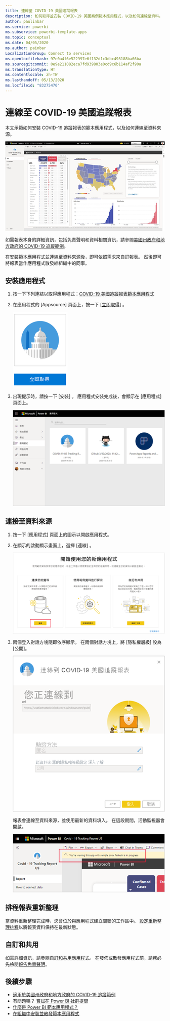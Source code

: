 ```yaml
---
title: 連線至 COVID-19 美國追蹤報表
description: 如何取得並安裝 COVID-19 美國案例範本應用程式，以及如何連線至資料。
author: paulinbar
ms.service: powerbi
ms.subservice: powerbi-template-apps
ms.topic: conceptual
ms.date: 04/05/2020
ms.author: painbar
LocalizationGroup: Connect to services
ms.openlocfilehash: 97e0a4f6e522997e6f132d1c3dbc493188ba66ba
ms.sourcegitcommit: 0e9e211082eca7fd939803e0cd9c6b114af2f90a
ms.translationtype: HT
ms.contentlocale: zh-TW
ms.lasthandoff: 05/13/2020
ms.locfileid: "83275470"
---
```

# <a name="connect-to-the-covid-19-us-tracking-report"></a>連線至 COVID-19 美國追蹤報表
本文示範如何安裝 COVID-19 追蹤報表的範本應用程式，以及如何連線至資料來源。

![COVID-19 美國追蹤報表](media/service-connect-to-covid-19-tracking/service-covid-19-us-tracking-report-title-screen.png)

如需報表本身的詳細資訊，包括免責聲明和資料相關資訊，請參閱[美國州政府和地方政府的 COVID-19 追蹤範例](../create-reports/sample-covid-19-us.md)。

在安裝範本應用程式並連線至資料來源後，即可依照需求來自訂報表。 然後即可將報表當作應用程式散發給組織中的同事。

## <a name="install-the-app"></a>安裝應用程式

1. 按一下下列連結以取得應用程式：[COVID-19 美國追蹤報表範本應用程式](https://appsource.microsoft.com/en-us/product/power-bi/pbi-contentpacks.covid19ms)

1. 在應用程式的 [Appsource] 頁面上，按一下 [[立即取得](https://appsource.microsoft.com/en-us/product/power-bi/pbi-contentpacks.covid19ms)]  。

    [![Appsource 中的 Covid-19 美國追蹤報表](media/service-connect-to-covid-19-tracking/service-covid-19-us-tracking-report-appsource-icon.png)](https://appsource.microsoft.com/en-us/product/power-bi/pbi-contentpacks.covid19ms)

1. 出現提示時，請按一下 [安裝]  。 應用程式安裝完成後，會顯示在 [應用程式] 頁面上。

   ![[應用程式] 頁面上的 COVID-19 美國追蹤報表](media/service-connect-to-covid-19-tracking/service-covid-19-us-tracking-report-apps-page-icon.png)

## <a name="connect-to-data-sources"></a>連接至資料來源

1. 按一下 [應用程式] 頁面上的圖示以開啟應用程式。

1. 在顯示的啟動顯示畫面上，選擇 [連線]  。

   ![範本應用程式啟動顯示畫面](media/service-connect-to-covid-19-tracking/service-covid-19-us-tracking-report-splash-screen.png)

1. 兩個登入對話方塊隨即依序顯示。 在兩個對話方塊上，將 [隱私權層級] 設為 [公開]。

   ![Covid-19 美國追蹤報表登入對話方塊](media/service-connect-to-covid-19-tracking/service-covid-19-us-tracking-report-signin-dialog.png)

   報表會連線至資料來源，並使用最新的資料填入。 在這段期間，活動監視器會開啟。

   ![Covid-19 美國追蹤報表正在重新整理](media/service-connect-to-covid-19-tracking/service-covid-19-us-tracking-report-refresh-monitor.png)

## <a name="schedule-report-refresh"></a>排程報表重新整理

當資料重新整理完成時，您會位於與應用程式建立關聯的工作區中。 [設定重新整理排程](../connect-data/refresh-scheduled-refresh.md)以將報表資料保持在最新狀態。

## <a name="customize-and-share"></a>自訂和共用

如需詳細資訊，請參閱[自訂和共用應用程式](../connect-data/service-template-apps-install-distribute.md#customize-and-share-the-app)。 在發佈或散發應用程式前，請務必先檢閱[報告免責聲明](../create-reports/sample-covid-19-us.md#disclaimers)。

## <a name="next-steps"></a>後續步驟
* [適用於美國州政府和地方政府的 COVID-19 追蹤範例](../create-reports/sample-covid-19-us.md)
* 有問題嗎？ [嘗試在 Power BI 社群提問](https://community.powerbi.com/)
* [什麼是 Power BI 範本應用程式？](../connect-data/service-template-apps-overview.md)
* [在組織中安裝並散發範本應用程式](../connect-data/service-template-apps-install-distribute.md)
